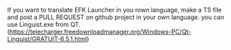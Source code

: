 If you want to translate EFK Launcher in you rown language, make a TS file and post a PULL REQUEST on github project in your own language.
you can  use Linguist.exe from QT. (https://telecharger.freedownloadmanager.org/Windows-PC/Qt-Linguist/GRATUIT-6.5.1.html)
